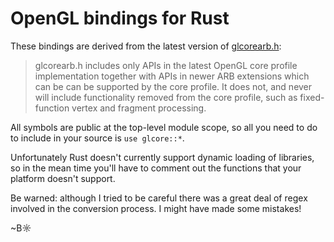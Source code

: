 # OpenGL bindings for Rust

These bindings are derived from the latest version of [glcorearb.h](http://www.opengl.org/registry/api/glcorearb.h):

  > glcorearb.h includes only APIs in the latest OpenGL core profile implementation together with APIs in newer ARB extensions which can be can be supported by the core profile. It does not, and never will include functionality removed from the core profile, such as fixed-function vertex and fragment processing.

All symbols are public at the top-level module scope, so all you need to do to include in your source is `use glcore::*`.

Unfortunately Rust doesn't currently support dynamic loading of libraries, so in the mean time you'll have to comment out the functions that your platform doesn't support.

Be warned: although I tried to be careful there was a great deal of regex involved in the conversion process. I might have made some mistakes!

~B☼